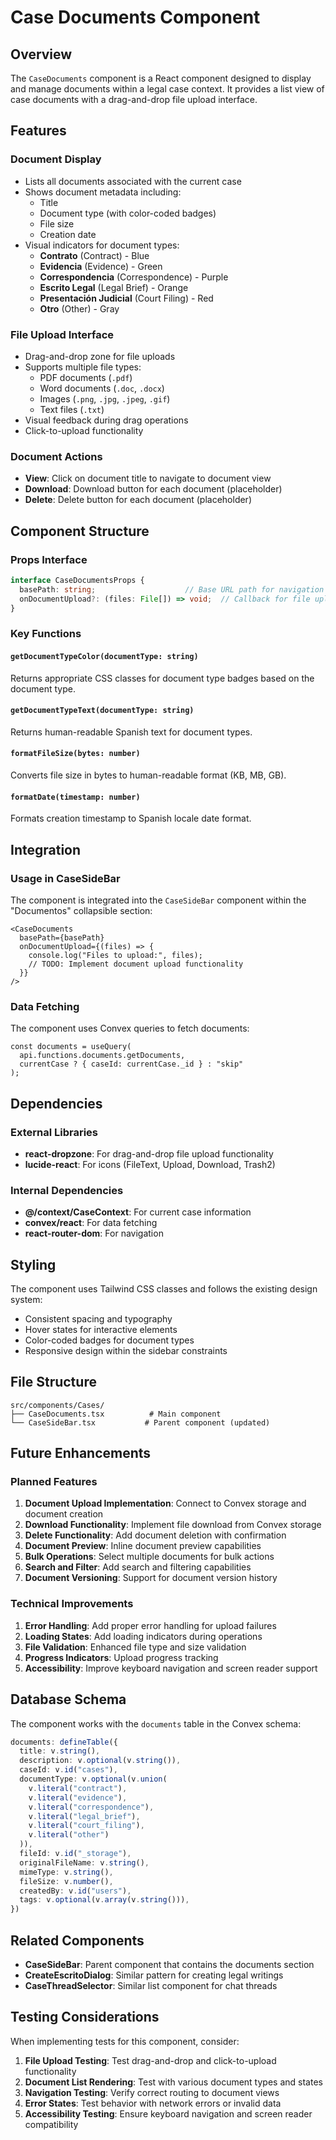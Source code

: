 # Case Documents Component

## Overview

The `CaseDocuments` component is a React component designed to display and manage documents within a legal case context. It provides a list view of case documents with a drag-and-drop file upload interface.

## Features

### Document Display
- Lists all documents associated with the current case
- Shows document metadata including:
  - Title
  - Document type (with color-coded badges)
  - File size
  - Creation date
- Visual indicators for document types:
  - **Contrato** (Contract) - Blue
  - **Evidencia** (Evidence) - Green
  - **Correspondencia** (Correspondence) - Purple
  - **Escrito Legal** (Legal Brief) - Orange
  - **Presentación Judicial** (Court Filing) - Red
  - **Otro** (Other) - Gray

### File Upload Interface
- Drag-and-drop zone for file uploads
- Supports multiple file types:
  - PDF documents (`.pdf`)
  - Word documents (`.doc`, `.docx`)
  - Images (`.png`, `.jpg`, `.jpeg`, `.gif`)
  - Text files (`.txt`)
- Visual feedback during drag operations
- Click-to-upload functionality

### Document Actions
- **View**: Click on document title to navigate to document view
- **Download**: Download button for each document (placeholder)
- **Delete**: Delete button for each document (placeholder)

## Component Structure

### Props Interface
```typescript
interface CaseDocumentsProps {
  basePath: string;                    // Base URL path for navigation
  onDocumentUpload?: (files: File[]) => void;  // Callback for file uploads
}
```

### Key Functions

#### `getDocumentTypeColor(documentType: string)`
Returns appropriate CSS classes for document type badges based on the document type.

#### `getDocumentTypeText(documentType: string)`
Returns human-readable Spanish text for document types.

#### `formatFileSize(bytes: number)`
Converts file size in bytes to human-readable format (KB, MB, GB).

#### `formatDate(timestamp: number)`
Formats creation timestamp to Spanish locale date format.

## Integration

### Usage in CaseSideBar
The component is integrated into the `CaseSideBar` component within the "Documentos" collapsible section:

```tsx
<CaseDocuments 
  basePath={basePath}
  onDocumentUpload={(files) => {
    console.log("Files to upload:", files);
    // TODO: Implement document upload functionality
  }}
/>
```

### Data Fetching
The component uses Convex queries to fetch documents:

```tsx
const documents = useQuery(
  api.functions.documents.getDocuments,
  currentCase ? { caseId: currentCase._id } : "skip"
);
```

## Dependencies

### External Libraries
- **react-dropzone**: For drag-and-drop file upload functionality
- **lucide-react**: For icons (FileText, Upload, Download, Trash2)

### Internal Dependencies
- **@/context/CaseContext**: For current case information
- **convex/react**: For data fetching
- **react-router-dom**: For navigation

## Styling

The component uses Tailwind CSS classes and follows the existing design system:
- Consistent spacing and typography
- Hover states for interactive elements
- Color-coded badges for document types
- Responsive design within the sidebar constraints

## File Structure

```
src/components/Cases/
├── CaseDocuments.tsx          # Main component
└── CaseSideBar.tsx           # Parent component (updated)
```

## Future Enhancements

### Planned Features
1. **Document Upload Implementation**: Connect to Convex storage and document creation
2. **Download Functionality**: Implement file download from Convex storage
3. **Delete Functionality**: Add document deletion with confirmation
4. **Document Preview**: Inline document preview capabilities
5. **Bulk Operations**: Select multiple documents for bulk actions
6. **Search and Filter**: Add search and filtering capabilities
7. **Document Versioning**: Support for document version history

### Technical Improvements
1. **Error Handling**: Add proper error handling for upload failures
2. **Loading States**: Add loading indicators during operations
3. **File Validation**: Enhanced file type and size validation
4. **Progress Indicators**: Upload progress tracking
5. **Accessibility**: Improve keyboard navigation and screen reader support

## Database Schema

The component works with the `documents` table in the Convex schema:

```typescript
documents: defineTable({
  title: v.string(),
  description: v.optional(v.string()),
  caseId: v.id("cases"),
  documentType: v.optional(v.union(
    v.literal("contract"),
    v.literal("evidence"),
    v.literal("correspondence"),
    v.literal("legal_brief"),
    v.literal("court_filing"),
    v.literal("other")
  )),
  fileId: v.id("_storage"),
  originalFileName: v.string(),
  mimeType: v.string(),
  fileSize: v.number(),
  createdBy: v.id("users"),
  tags: v.optional(v.array(v.string())),
})
```

## Related Components

- **CaseSideBar**: Parent component that contains the documents section
- **CreateEscritoDialog**: Similar pattern for creating legal writings
- **CaseThreadSelector**: Similar list component for chat threads

## Testing Considerations

When implementing tests for this component, consider:

1. **File Upload Testing**: Test drag-and-drop and click-to-upload functionality
2. **Document List Rendering**: Test with various document types and states
3. **Navigation Testing**: Verify correct routing to document views
4. **Error States**: Test behavior with network errors or invalid data
5. **Accessibility Testing**: Ensure keyboard navigation and screen reader compatibility 